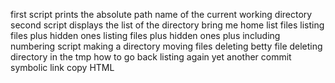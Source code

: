 first script prints the absolute path name of the current working directory
second script displays the list of the directory
bring me home
list files
listing files plus hidden ones
listing files plus hidden ones plus including numbering
script making a directory
moving files
deleting betty file
deleting directory in the tmp
how to go back
listing again
yet another commit
symbolic link
copy HTML

